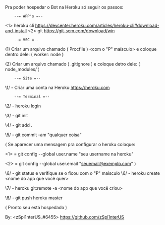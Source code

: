 Pra poder hospedar o Bot na Heroku só seguir os passos:

        --= APP's =--

<1> heroku cli <https://devcenter.heroku.com/articles/heroku-cli#download-and-install>
<2> git <https://git-scm.com/download/win>

        --= VSC =--
    
(1) Criar um arquivo chamado ( Procfile ) <com o "P" maísculo> e coloque dentro dele: ( worker: node <seu arquivo principal> )

(2) Criar um arquivo chamado ( .gitignore ) e coloque detro dele: ( node_modules/ )

        --= Site =--

\1/ - Criar uma conta na Heroku <https://heroku.com>

        --= Terminal =--

\2/ - heroku login

\3/ - git init

\4/ - git add .

\5/ - git commit -am "qualquer coisa"

( Se aparecer uma mensagem pra configurar o heroku coloque: 

<1> = git config --global user.name "seu username na heroku"

<2> = git config --global user.email "seuemail@exemplo.com" )

\6/ - git status e verifique se o <Procfile> ficou com o "P" maísculo
\6/ - heroku create <nome do app que você quer>

\7/ - heroku git:remote -a <nome do app que você criou>

\8/ - git push heroku master

( Pronto seu <APP> está hospedado )

By: <zSpl1nterUS_#6455> <https://github.com/zSpl1nterUS>